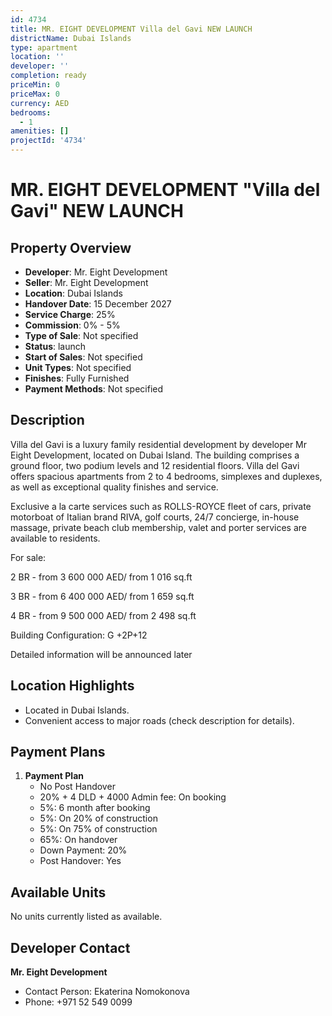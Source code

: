 ```yaml
---
id: 4734
title: MR. EIGHT DEVELOPMENT Villa del Gavi NEW LAUNCH
districtName: Dubai Islands
type: apartment
location: ''
developer: ''
completion: ready
priceMin: 0
priceMax: 0
currency: AED
bedrooms:
  - 1
amenities: []
projectId: '4734'
---
```


# MR. EIGHT DEVELOPMENT "Villa del Gavi" NEW LAUNCH

## Property Overview
- **Developer**: Mr. Eight Development
- **Seller**: Mr. Eight Development
- **Location**: Dubai Islands
- **Handover Date**: 15 December 2027
- **Service Charge**: 25%
- **Commission**: 0% - 5%
- **Type of Sale**: Not specified
- **Status**: launch
- **Start of Sales**: Not specified
- **Unit Types**: Not specified
- **Finishes**: Fully Furnished
- **Payment Methods**: Not specified

## Description
Villa del Gavi is a luxury family residential development by developer Mr Eight Development, located on Dubai Island. The building comprises a ground floor, two podium levels and 12 residential floors. Villa del Gavi offers spacious apartments from 2 to 4 bedrooms, simplexes and duplexes, as well as exceptional quality finishes and service.

Exclusive a la carte services such as ROLLS-ROYCE fleet of cars, private motorboat of Italian brand RIVA, golf courts, 24/7 concierge, in-house massage, private beach club membership, valet and porter services are available to residents.



For sale: 

2 BR - from 3 600 000 AED/ from 1 016 sq.ft

3 BR - from 6 400 000 AED/ from 1 659  sq.ft

4 BR - from 9 500 000 AED/ from 2 498  sq.ft



Building Configuration: G +2P+12



Detailed information will be announced later

## Location Highlights
- Located in Dubai Islands.
- Convenient access to major roads (check description for details).

## Payment Plans
1. **Payment Plan**
   - No Post Handover
   - 20% + 4 DLD + 4000 Admin fee: On booking
   - 5%: 6 month after booking
   - 5%: On 20% of construction
   - 5%: On 75% of construction
   - 65%: On handover
   - Down Payment: 20%
   - Post Handover: Yes

## Available Units
No units currently listed as available.

## Developer Contact
**Mr. Eight Development**
- Contact Person: Ekaterina Nomokonova
- Phone: +971 52 549 0099
